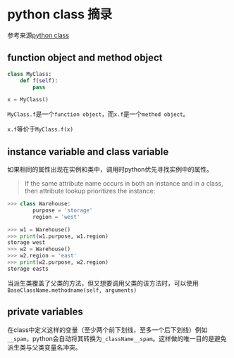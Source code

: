 # python class 摘录

参考来源[python class](https://docs.python.org/3/tutorial/classes.html)

## function object and method object

```py
class MyClass:
    def f(self):
        pass

x = MyClass()
```

`MyClass.f`是一个`function object`，而`x.f`是一个`method object`。

`x.f`等价于`MyClass.f(x)`

## instance variable and class variable

如果相同的属性出现在实例和类中，调用时python优先寻找实例中的属性。

>If the same attribute name occurs in both an instance and in a class, then attribute lookup prioritizes the instance:

```py
>>> class Warehouse:
        purpose = 'storage'
        region = 'west'

>>> w1 = Warehouse()
>>> print(w1.purpose, w1.region)
storage west
>>> w2 = Warehouse()
>>> w2.region = 'east'
>>> print(w2.purpose, w2.region)
storage easts
```

当派生类覆盖了父类的方法，但又想要调用父类的该方法时，可以使用`BaseClassName.methodname(self, arguments)`

## private variables

在class中定义这样的变量（至少两个前下划线，至多一个后下划线）例如`__spam`，python会自动将其转换为`_className__spam`。这样做的唯一目的是避免派生类与父类变量名冲突。
